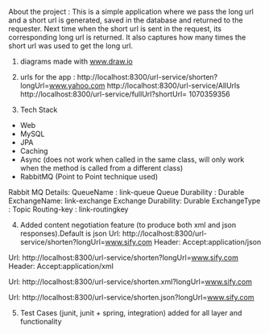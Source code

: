 About the project : This is a simple application where we pass the long url and a short url is generated,
saved in the database and returned to the requester.
Next time when the short url is sent in the request, its corresponding long url is returned.
It also captures how many times the short url was used to get the long url.

1) diagrams made with www.draw.io


2) urls for the app : 
http://localhost:8300/url-service/shorten?longUrl=www.yahoo.com
http://localhost:8300/url-service/AllUrls
http://localhost:8300/url-service/fullUrl?shortUrl= 1070359356

3)  Tech Stack
 - Web
 - MySQL
 - JPA
 - Caching
 - Async (does not work when called in the same class, will only work when the method is
 			called from a different class)
 - RabbitMQ (Point to Point technique used)
 
 
 Rabbit MQ Details: 
 	QueueName : link-queue
 	Queue Durability : Durable
 	ExchangeName: link-exchange
 	Exchange Durability: Durable
 	ExchangeType : Topic
 	Routing-key : link-routingkey
 	
 	
 4) Added content negotiation feature (to produce both xml and json responses).Default is json
 Url: http://localhost:8300/url-service/shorten?longUrl=www.sify.com
 Header: Accept:application/json
 
 Url: http://localhost:8300/url-service/shorten?longUrl=www.sify.com
 Header: Accept:application/xml
 
 Url: http://localhost:8300/url-service/shorten.xml?longUrl=www.sify.com
 
 Url: http://localhost:8300/url-service/shorten.json?longUrl=www.sify.com
 
 5) Test Cases (junit, junit + spring, integration) added for all layer and functionality
 
 	
 